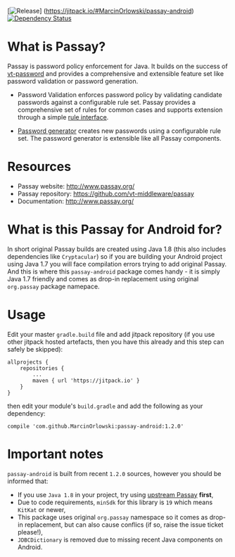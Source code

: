 [![Release](https://jitpack.io/v/MarcinOrlowski/passay-android.svg)]
(https://jitpack.io/#MarcinOrlowski/passay-android)
[![Dependency Status](https://dependencyci.com/github/MarcinOrlowski/Passay-Android/badge)](https://dependencyci.com/github/MarcinOrlowski/Passay-Android)



What is Passay?
===============
Passay is password policy enforcement for Java. It builds on the success of [vt-password](https://code.google.com/p/vt-middleware/wiki/vtpassword) and provides a comprehensive and extensible feature set like password validation or password generation. 

 * Password Validation enforces password policy by validating candidate passwords against a configurable rule set. Passay provides a comprehensive set of rules for common cases and supports extension through a simple [rule interface](http://www.passay.org/javadocs/org/passay/Rule.html).
 
 * [Password generator](http://www.passay.org/javadocs/org/passay/PasswordGenerator.html) creates new passwords using a configurable rule set. The password generator is extensible like all Passay components.

Resources
=========

 * Passay website: http://www.passay.org/
 * Passay repository: https://github.com/vt-middleware/passay
 * Documentation: http://www.passay.org/

What is this Passay for Android for?
====================================
In short original Passay builds are created using Java 1.8 (this also includes dependencies like `Cryptacular`) so if you are building your Android project using Java 1.7 you will face compilation errors trying to add original Passay. And this is where this `passay-android` package comes handy - it is simply Java 1.7 friendly and comes as drop-in replacement using original `org.passay` package namepace.

Usage
=====

Edit your master `gradle.build` file and add jitpack repository (if you use other jitpack hosted artefacts,
then you have this already and this step can safely be skipped):

    allprojects {
        repositories {
			...
			maven { url 'https://jitpack.io' }
		}
	}

then edit your module's `build.gradle` and add the following as your dependency:

    compile 'com.github.MarcinOrlowski:passay-android:1.2.0'


Important notes
===============

`passay-android` is built from recent `1.2.0` sources, however you should be informed that:

 * If you use `Java 1.8` in your project, try using [upstream Passay](http://www.passay.org/) **first**,
 * Due to code requirements, `minSdk` for this library is `19` which means `KitKat` or newer,
 * This package uses original `org.passay` namespace so it comes as drop-in replacement, but can also cause conflics (if so, raise the issue ticket please!),
 * `JDBCDictionary` is removed due to missing recent Java components on Android.
